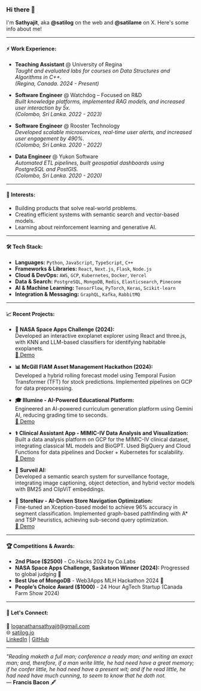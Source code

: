 ### Hi there 👋

I'm **Sathyajit**, aka **@satilog** on the web and **@satilame** on X. Here's some info about me!

---

#### ⚡ Work Experience:

- **Teaching Assistant** @ University of Regina  
  _Taught and evaluated labs for courses on Data Structures and Algorithms in C++._  
  _(Regina, Canada. 2024 - Present)_

- **Software Engineer** @ Watchdog – Focused on R&D  
  _Built knowledge platforms, implemented RAG models, and increased user interaction by 5x._  
  _(Colombo, Sri Lanka. 2022 - 2023)_

- **Software Engineer** @ Rooster Technology  
  _Developed scalable microservices, real-time user alerts, and increased user engagement by 490%._  
  _(Colombo, Sri Lanka. 2020 - 2022)_

- **Data Engineer** @ Yukon Software  
  _Automated ETL pipelines, built geospatial dashboards using PostgreSQL and PostGIS._  
  _(Colombo, Sri Lanka. 2020 - 2020)_

---

#### 🌱 Interests:

- Building products that solve real-world problems.
- Creating efficient systems with semantic search and vector-based models.
- Learning about reinforcement learning and generative AI.

---

#### 🛠️ Tech Stack:

- **Languages:** `Python`, `JavaScript`, `TypeScript`, `C++`
- **Frameworks & Libraries:** `React`, `Next.js`, `Flask`, `Node.js`
- **Cloud & DevOps:** `AWS`, `GCP`, `Kubernetes`, `Docker`, `Vercel`
- **Data & Search:** `PostgreSQL`, `MongoDB`, `Redis`, `Elasticsearch`, `Pinecone`
- **AI & Machine Learning:** `TensorFlow`, `PyTorch`, `Keras`, `Scikit-learn`
- **Integration & Messaging:** `GraphQL`, `Kafka`, `RabbitMQ`

---

#### 📈 Recent Projects:

- **🌌 NASA Space Apps Challenge (2024):**  
  Developed an interactive exoplanet explorer using React and three.js, with KNN and LLM-based classifiers for identifying habitable exoplanets.  
  [🎥 Demo](https://www.youtube.com/watch?v=SYPQo4-P5J0)

- **📊 McGill FIAM Asset Management Hackathon (2024):**  
  Developed a hybrid rolling forecast model using Temporal Fusion Transformer (TFT) for stock predictions. Implemented pipelines on GCP for data preprocessing.

- **🎓 Illumine - AI-Powered Educational Platform:**  
  Engineered an AI-powered curriculum generation platform using Gemini AI, reducing grading time to seconds.  
  [🎥 Demo](https://www.youtube.com/watch?v=F8cMYcFo8No)

- **⚕️ Clinical Assistant App - MIMIC-IV Data Analysis and Visualization:**  
  Built a data analysis platform on GCP for the MIMIC-IV clinical dataset, integrating classical ML models and BioGPT. Used BigQuery and Cloud Functions for data pipelines and Docker + Kubernetes for scalability.  
  [🎥 Demo](https://www.youtube.com/watch?v=DL0GQEr2-RA)

- **🎥 Surveil AI:**  
  Developed a semantic search system for surveillance footage, integrating image captioning, object detection, and hybrid vector models with BM25 and ClipViT embeddings.

- **🛒 StoreNav - AI-Driven Store Navigation Optimization:**  
  Fine-tuned an Xception-based model to achieve 96% accuracy in segment classification. Implemented graph-based pathfinding with A\* and TSP heuristics, achieving sub-second query optimization.  
  [🎥 Demo](https://www.loom.com/share/ada57420b1ba44bfa09c84e6b2049c22)

---

#### 🏆 Competitions & Awards:

- **2nd Place ($2500)** - Co.Hacks 2024 by Co.Labs
- **NASA Space Apps Challenge, Saskatoon Winner (2024):** Progressed to global judging 🌌
- **Best Use of MongoDB** - Web3Apps MLH Hackathon 2024 🏅
- **People’s Choice Award ($1000)** - 24 Hour AgTech Startup (Canada Farm Show 2024)

---

#### 🤝 Let's Connect:

📧 [loganathansathyajit@gmail.com](mailto:loganathansathyajit@gmail.com)  
🌐 [satilog.io](https://satilog.io)  
[LinkedIn](https://linkedin.com/in/sathyajit-loganathan) | [GitHub](https://github.com/satilog)

---

_"Reading maketh a full man; conference a ready man; and writing an exact man; and, therefore, if a man write little, he had need have a great memory; if he confer little, he had need have a present wit; and if he read little, he had need have much cunning, to seem to know that he doth not._  
— **Francis Bacon** 🖋️

<!-- *"Code is poetry, and I write stories every day."* 🖋️ -->
